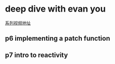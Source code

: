 # deep dive with evan you

[系列视频地址](https://www.bilibili.com/video/BV1rC4y187Vw/?p=6&spm_id_from=pageDriver&vd_source=2c2dd629dacf16f2809eea3e9618d04c)

## p6 implementing a patch function


## p7 intro to reactivity

